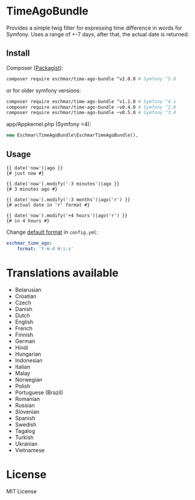 # TimeAgoBundle
Provides a simple twig filter for expressing time difference in words for Symfony. 
Uses a range of +-7 days, after that, the actual date is returned.

## Install
Composer (<a href="https://packagist.org/packages/eschmar/time-ago-bundle" target="_blank">Packagist</a>):
```sh
composer require eschmar/time-ago-bundle ^v2.0.0 # Symfony ^5.0
```

or for older symfony versions:
```sh
composer require eschmar/time-ago-bundle ^v1.1.0 # Symfony ^4.x
composer require eschmar/time-ago-bundle ~v0.4.0 # Symfony ^2.8
composer require eschmar/time-ago-bundle ~v0.5.0 # Symfony ^3.4
```

app/Appkernel.php (Symfony <4):
```php
new Eschmar\TimeAgoBundle\EschmarTimeAgoBundle(),
```

## Usage
```twig
{{ date('now')|ago }}
{# just now #}

{{ date('now').modify('-3 minutes')|ago }}
{# 3 minutes ago #}

{{ date('now').modify('-3 months')|ago('r') }}
{# actual date in 'r' format #}

{{ date('now').modify('+4 hours')|ago('r') }}
{# in 4 hours #}
```

Change [default format](http://php.net/manual/en/function.date.php) in `config.yml`:

```yml
eschmar_time_ago:
    format: 'Y-m-d H:i:s'
```

# Translations available

* Belarusian
* Croatian
* Czech
* Danish
* Dutch
* English
* French
* Finnish
* German
* Hindi
* Hungarian
* Indonesian
* Italian
* Malay
* Norwegian
* Polish
* Portuguese (Brazil)
* Romanian
* Russian
* Slovenian
* Spanish
* Swedish
* Tagalog
* Turkish
* Ukranian
* Vietnamese

# License
MIT License
